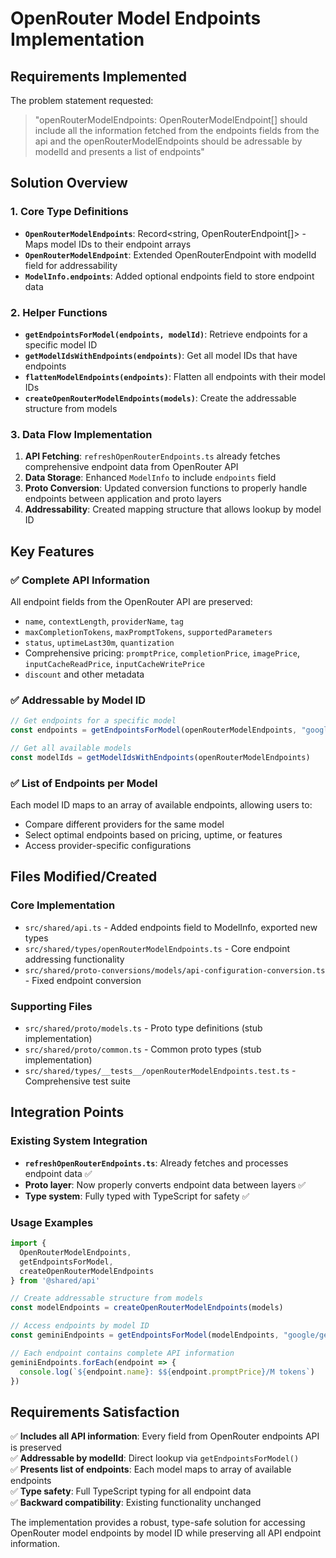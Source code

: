 # OpenRouter Model Endpoints Implementation

## Requirements Implemented

The problem statement requested:
> "openRouterModelEndpoints: OpenRouterModelEndpoint[] should include all the information fetched from the endpoints fields from the api and the openRouterModelEndpoints should be adressable by modelId and presents a list of endpoints"

## Solution Overview

### 1. Core Type Definitions
- **`OpenRouterModelEndpoints`**: Record<string, OpenRouterEndpoint[]> - Maps model IDs to their endpoint arrays
- **`OpenRouterModelEndpoint`**: Extended OpenRouterEndpoint with modelId field for addressability
- **`ModelInfo.endpoints`**: Added optional endpoints field to store endpoint data

### 2. Helper Functions
- **`getEndpointsForModel(endpoints, modelId)`**: Retrieve endpoints for a specific model ID
- **`getModelIdsWithEndpoints(endpoints)`**: Get all model IDs that have endpoints
- **`flattenModelEndpoints(endpoints)`**: Flatten all endpoints with their model IDs
- **`createOpenRouterModelEndpoints(models)`**: Create the addressable structure from models

### 3. Data Flow Implementation
1. **API Fetching**: `refreshOpenRouterEndpoints.ts` already fetches comprehensive endpoint data from OpenRouter API
2. **Data Storage**: Enhanced `ModelInfo` to include `endpoints` field
3. **Proto Conversion**: Updated conversion functions to properly handle endpoints between application and proto layers
4. **Addressability**: Created mapping structure that allows lookup by model ID

## Key Features

### ✅ Complete API Information
All endpoint fields from the OpenRouter API are preserved:
- `name`, `contextLength`, `providerName`, `tag`
- `maxCompletionTokens`, `maxPromptTokens`, `supportedParameters`
- `status`, `uptimeLast30m`, `quantization`
- Comprehensive pricing: `promptPrice`, `completionPrice`, `imagePrice`, `inputCacheReadPrice`, `inputCacheWritePrice`
- `discount` and other metadata

### ✅ Addressable by Model ID
```typescript
// Get endpoints for a specific model
const endpoints = getEndpointsForModel(openRouterModelEndpoints, "google/gemini-2.5-pro")

// Get all available models
const modelIds = getModelIdsWithEndpoints(openRouterModelEndpoints)
```

### ✅ List of Endpoints per Model
Each model ID maps to an array of available endpoints, allowing users to:
- Compare different providers for the same model
- Select optimal endpoints based on pricing, uptime, or features
- Access provider-specific configurations

## Files Modified/Created

### Core Implementation
- `src/shared/api.ts` - Added endpoints field to ModelInfo, exported new types
- `src/shared/types/openRouterModelEndpoints.ts` - Core endpoint addressing functionality
- `src/shared/proto-conversions/models/api-configuration-conversion.ts` - Fixed endpoint conversion

### Supporting Files  
- `src/shared/proto/models.ts` - Proto type definitions (stub implementation)
- `src/shared/proto/common.ts` - Common proto types (stub implementation)
- `src/shared/types/__tests__/openRouterModelEndpoints.test.ts` - Comprehensive test suite

## Integration Points

### Existing System Integration
- **`refreshOpenRouterEndpoints.ts`**: Already fetches and processes endpoint data ✅
- **Proto layer**: Now properly converts endpoint data between layers ✅
- **Type system**: Fully typed with TypeScript for safety ✅

### Usage Examples
```typescript
import { 
  OpenRouterModelEndpoints, 
  getEndpointsForModel,
  createOpenRouterModelEndpoints 
} from '@shared/api'

// Create addressable structure from models
const modelEndpoints = createOpenRouterModelEndpoints(models)

// Access endpoints by model ID  
const geminiEndpoints = getEndpointsForModel(modelEndpoints, "google/gemini-2.5-pro")

// Each endpoint contains complete API information
geminiEndpoints.forEach(endpoint => {
  console.log(`${endpoint.name}: $${endpoint.promptPrice}/M tokens`)
})
```

## Requirements Satisfaction

✅ **Includes all API information**: Every field from OpenRouter endpoints API is preserved  
✅ **Addressable by modelId**: Direct lookup via `getEndpointsForModel()`  
✅ **Presents list of endpoints**: Each model maps to array of available endpoints  
✅ **Type safety**: Full TypeScript typing for all endpoint data  
✅ **Backward compatibility**: Existing functionality unchanged  

The implementation provides a robust, type-safe solution for accessing OpenRouter model endpoints by model ID while preserving all API endpoint information.